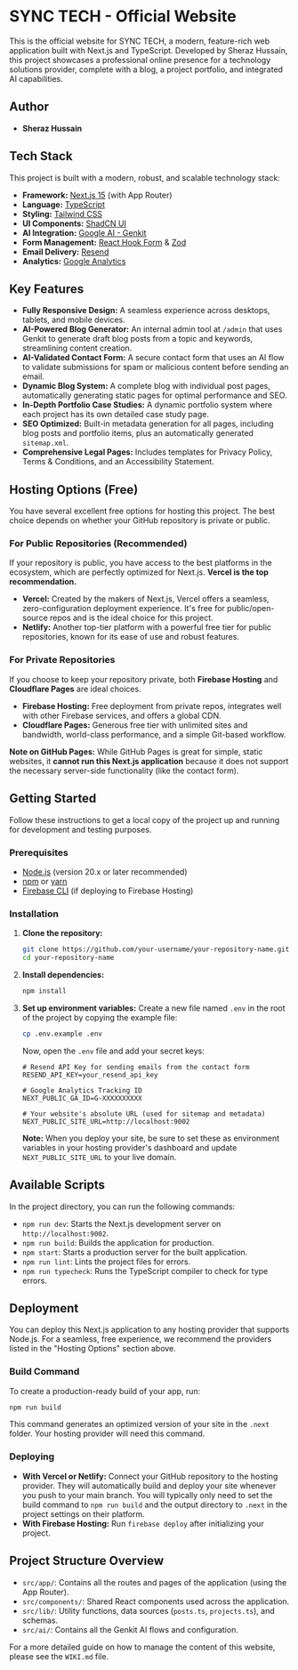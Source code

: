 
# SYNC TECH - Official Website

This is the official website for SYNC TECH, a modern, feature-rich web application built with Next.js and TypeScript. Developed by Sheraz Hussain, this project showcases a professional online presence for a technology solutions provider, complete with a blog, a project portfolio, and integrated AI capabilities.

## Author

- **Sheraz Hussain**

## Tech Stack

This project is built with a modern, robust, and scalable technology stack:

-   **Framework:** [Next.js 15](https://nextjs.org/) (with App Router)
-   **Language:** [TypeScript](https://www.typescriptlang.org/)
-   **Styling:** [Tailwind CSS](https://tailwindcss.com/)
-   **UI Components:** [ShadCN UI](https://ui.shadcn.com/)
-   **AI Integration:** [Google AI - Genkit](https://firebase.google.com/docs/genkit)
-   **Form Management:** [React Hook Form](https://react-hook-form.com/) & [Zod](https://zod.dev/)
-   **Email Delivery:** [Resend](https://resend.com/)
-   **Analytics:** [Google Analytics](https://analytics.google.com/)

## Key Features

-   **Fully Responsive Design:** A seamless experience across desktops, tablets, and mobile devices.
-   **AI-Powered Blog Generator:** An internal admin tool at `/admin` that uses Genkit to generate draft blog posts from a topic and keywords, streamlining content creation.
-   **AI-Validated Contact Form:** A secure contact form that uses an AI flow to validate submissions for spam or malicious content before sending an email.
-   **Dynamic Blog System:** A complete blog with individual post pages, automatically generating static pages for optimal performance and SEO.
-   **In-Depth Portfolio Case Studies:** A dynamic portfolio system where each project has its own detailed case study page.
-   **SEO Optimized:** Built-in metadata generation for all pages, including blog posts and portfolio items, plus an automatically generated `sitemap.xml`.
-   **Comprehensive Legal Pages:** Includes templates for Privacy Policy, Terms & Conditions, and an Accessibility Statement.

## Hosting Options (Free)

You have several excellent free options for hosting this project. The best choice depends on whether your GitHub repository is private or public.

### For Public Repositories (Recommended)
If your repository is public, you have access to the best platforms in the ecosystem, which are perfectly optimized for Next.js. **Vercel is the top recommendation.**

-   **Vercel:** Created by the makers of Next.js, Vercel offers a seamless, zero-configuration deployment experience. It's free for public/open-source repos and is the ideal choice for this project.
-   **Netlify:** Another top-tier platform with a powerful free tier for public repositories, known for its ease of use and robust features.

### For Private Repositories
If you choose to keep your repository private, both **Firebase Hosting** and **Cloudflare Pages** are ideal choices.

-   **Firebase Hosting:** Free deployment from private repos, integrates well with other Firebase services, and offers a global CDN.
-   **Cloudflare Pages:** Generous free tier with unlimited sites and bandwidth, world-class performance, and a simple Git-based workflow.

**Note on GitHub Pages:** While GitHub Pages is great for simple, static websites, it **cannot run this Next.js application** because it does not support the necessary server-side functionality (like the contact form).

## Getting Started

Follow these instructions to get a local copy of the project up and running for development and testing purposes.

### Prerequisites

-   [Node.js](https://nodejs.org/en/) (version 20.x or later recommended)
-   [npm](https://www.npmjs.com/) or [yarn](https://yarnpkg.com/)
-   [Firebase CLI](https://firebase.google.com/docs/cli) (if deploying to Firebase Hosting)

### Installation

1.  **Clone the repository:**
    ```bash
    git clone https://github.com/your-username/your-repository-name.git
    cd your-repository-name
    ```

2.  **Install dependencies:**
    ```bash
    npm install
    ```

3.  **Set up environment variables:**
    Create a new file named `.env` in the root of the project by copying the example file:
    ```bash
    cp .env.example .env
    ```
    Now, open the `.env` file and add your secret keys:

    ```env
    # Resend API Key for sending emails from the contact form
    RESEND_API_KEY=your_resend_api_key

    # Google Analytics Tracking ID
    NEXT_PUBLIC_GA_ID=G-XXXXXXXXXX

    # Your website's absolute URL (used for sitemap and metadata)
    NEXT_PUBLIC_SITE_URL=http://localhost:9002
    ```
    **Note:** When you deploy your site, be sure to set these as environment variables in your hosting provider's dashboard and update `NEXT_PUBLIC_SITE_URL` to your live domain.

## Available Scripts

In the project directory, you can run the following commands:

-   `npm run dev`: Starts the Next.js development server on `http://localhost:9002`.
-   `npm run build`: Builds the application for production.
-   `npm start`: Starts a production server for the built application.
-   `npm run lint`: Lints the project files for errors.
-   `npm run typecheck`: Runs the TypeScript compiler to check for type errors.

## Deployment

You can deploy this Next.js application to any hosting provider that supports Node.js. For a seamless, free experience, we recommend the providers listed in the "Hosting Options" section above.

### Build Command

To create a production-ready build of your app, run:
```bash
npm run build
```
This command generates an optimized version of your site in the `.next` folder. Your hosting provider will need this command.

### Deploying

-   **With Vercel or Netlify:** Connect your GitHub repository to the hosting provider. They will automatically build and deploy your site whenever you push to your main branch. You will typically only need to set the build command to `npm run build` and the output directory to `.next` in the project settings on their platform.
-   **With Firebase Hosting:** Run `firebase deploy` after initializing your project.

## Project Structure Overview

-   `src/app/`: Contains all the routes and pages of the application (using the App Router).
-   `src/components/`: Shared React components used across the application.
-   `src/lib/`: Utility functions, data sources (`posts.ts`, `projects.ts`), and schemas.
-   `src/ai/`: Contains all the Genkit AI flows and configuration.

For a more detailed guide on how to manage the content of this website, please see the `WIKI.md` file.

